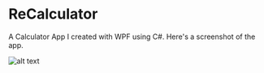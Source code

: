 # ReCalculator
A Calculator App I created with WPF using C#.
Here's a screenshot of the app.

![alt text](https://github.com/[onurcagan]/[ReCalculator]/blob/[master]/screenshot.png?raw=true)
